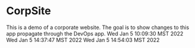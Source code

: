 # CorpSite

This is a demo of a corporate website. The goal is to show changes to this app propagate through the DevOps app.
Wed Jan  5 10:09:30 MST 2022
Wed Jan  5 14:37:47 MST 2022
Wed Jan  5 14:54:03 MST 2022
